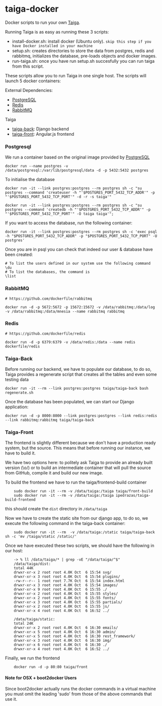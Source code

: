 # taiga-docker


Docker scripts to run your own  [Taiga](https://Taiga.io/).



Running Taiga is as easy as running these 3 scripts:

* install-docker.sh: install docker (Ubuntu only). `skip this step if you have Docker installed in your machine`
* setup.sh: creates directories to store the data from postgres, redis and rabbitmq, initializes the database, pre-loads objects and docker images.
* run-taiga.sh: once you have run setup.sh succesfully you can run taiga from this script.

These scripts allow you to run Taiga in one single host. The scripts will launch 5 docker containers:


External Dependencies:

   * [PostgreSQL](https://registry.hub.docker.com/_/postgres/)
   * [Redis](https://registry.hub.docker.com/u/dockerfile/redis/)
   * [RabbitMQ](https://registry.hub.docker.com/u/dockerfile/rabbitmq/)

Taiga

   * [taiga-back](https://github.com/taigaio/taiga-back): Django backend
   * [taiga-front](https://github.com/taigaio/taiga-front): Angular.js frontend

### Postgresql

We run a container based on the original image provided by [PostgreSQL](https://registry.hub.docker.com/_/postgres/)

    docker run --name postgres -v /data/postgresql:/var/lib/postgresql/data -d -p 5432:5432 postgres

To initialise the database

    docker run -it --link postgres:postgres --rm postgres sh -c "su postgres --command 'createuser -h "'$POSTGRES_PORT_5432_TCP_ADDR'" -p "'$POSTGRES_PORT_5432_TCP_PORT'" -d -r -s taiga'"

    docker run -it --link postgres:postgres --rm postgres sh -c "su postgres --command 'createdb -h "'$POSTGRES_PORT_5432_TCP_ADDR'" -p "'$POSTGRES_PORT_5432_TCP_PORT'" -O taiga taiga'";

If you want to access the database, run the following container:

    docker run -it --link postgres:postgres --rm postgres sh -c 'exec psql -h "$POSTGRES_PORT_5432_TCP_ADDR" -p "$POSTGRES_PORT_5432_TCP_PORT" -U postgres'

Once you are in psql you can check that indeed our user & database have been created:

    # To list the users defined in our system use the following command
    \du
    # To list the databases, the command is
    \list


### RabbitMQ

    # https://github.com/dockerfile/rabbitmq

    docker run -d -p 5672:5672 -p 15672:15672 -v /data/rabbitmq:/data/log -v /data/rabbitmq:/data/mnesia --name rabbitmq rabbitmq

### Redis
    # https://github.com/dockerfile/redis

    docker run -d -p 6379:6379 -v /data/redis:/data --name redis dockerfile/redis

### Taiga-Back

Before running our backend, we have to populate our database, to do so, Taiga provides a regenerate script that creates all the tables and even some testing data

    docker run -it --rm --link postgres:postgres taiga/taiga-back bash regenerate.sh

Once the database has been populated, we can start our Django application:

    docker run -d -p 8000:8000 --link postgres:postgres --link redis:redis --link rabbitmq:rabbitmq taiga/taiga-back


### Taiga-Front

The frontend is slightly different because we don't have a production ready system, but the source. This means that before running our instance, we have to build it.

We have two options here: to politely ask Taiga to provide an already built version (\o/) or to build an intermediate container that will pull the source from GitHub, compile it and build our new image.

To build the frontend we have to run the taiga/frontend-build container

        sudo docker run -it --rm -v /data/taiga:/taiga taiga/front-build
        sudo docker run -it --rm -v /data/taiga:/taiga ipedrazas/taiga-build-frontend

this should create the `dist` directory in `/data/taiga`

Now we have to create the static site from our django app, to do so, we execute the following command in the taiga-back container:

        sudo docker run -it --rm  -v /data/taiga:/static taiga/taiga-back sh -c 'mv /taiga/static /static/'

Once we have executed these two scripts, we should have the following in our host:

        -> % ll /data/taiga/* | grep -vE "/data/taiga/^$"
        /data/taiga/dist:
        total 44K
        drwxr-xr-x 2 root root 4.0K Oct  6 15:54 svg/
        drwxr-xr-x 3 root root 4.0K Oct  6 15:54 plugins/
        -rw-r--r-- 1 root root 7.7K Oct  6 15:54 index.html
        drwxr-xr-x 3 root root 4.0K Oct  6 15:54 images/
        drwxr-xr-x 9 root root 4.0K Oct  6 15:55 ./
        drwxr-xr-x 2 root root 4.0K Oct  6 15:55 styles/
        drwxr-xr-x 2 root root 4.0K Oct  6 15:55 fonts/
        drwxr-xr-x 3 root root 4.0K Oct  6 15:55 partials/
        drwxr-xr-x 2 root root 4.0K Oct  6 15:55 js/
        drwxr-xr-x 4 root root 4.0K Oct  6 16:52 ../

        /data/taiga/static:
        total 24K
        drwxr-xr-x 2 root root 4.0K Oct  6 16:30 emails/
        drwxr-xr-x 5 root root 4.0K Oct  6 16:30 admin/
        drwxr-xr-x 5 root root 4.0K Oct  6 16:30 rest_framework/
        drwxr-xr-x 3 root root 4.0K Oct  6 16:30 img/
        drwxr-xr-x 6 root root 4.0K Oct  6 16:30 ./
        drwxr-xr-x 4 root root 4.0K Oct  6 16:52 ../


Finally, we run the frontend

        docker run -d -p 80:80 taiga/front


#### Note for OSX + boot2docker Users

Since boot2docker actually runs the docker commands in a virtual machine you must omit the leading 'sudo' from those of the above commands that use it.


